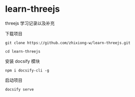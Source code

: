 # learn-threejs

threejs 学习记录以及补充

下载项目

`git clone https://github.com/zhixiong-w/learn-threejs.git`

`cd learn-threejs`

安装 docsify 模块

`npm i docsify-cli -g`

启动项目

`docsify serve`

